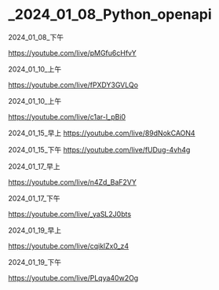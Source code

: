 # _2024_01_08_Python_openapi


2024_01_08_下午

https://youtube.com/live/pMGfu6cHfvY

2024_01_10_上午

https://youtube.com/live/fPXDY3GVLQo

2024_01_10_上午

https://youtube.com/live/c1ar-l_pBi0

2024_01_15_早上
https://youtube.com/live/89dNokCAON4

2024_01_15_下午
https://youtube.com/live/fUDug-4vh4g

2024_01_17_早上

https://youtube.com/live/n4Zd_BaF2VY

2024_01_17_下午

https://youtube.com/live/_yaSL2J0bts

2024_01_19_早上

https://youtube.com/live/cqiklZx0_z4

2024_01_19_下午

https://youtube.com/live/PLqya40w2Og





